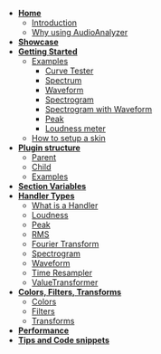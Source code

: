 - [**Home**](/home.md)
  - [Introduction](/docs/introduction.md)
  - [Why using AudioAnalyzer](/docs/why.md)
- [**Showcase**](/docs/showcase.md)
- [**Getting Started**](/docs/getting-started.md)
  - [Examples](/docs/examples/examples.md)
    - [Curve Tester](/docs/examples/curve-tester.md)
    - [Spectrum](/docs/examples/spectrum.md)
    - [Waveform](/docs/examples/waveform.md)
    - [Spectrogram](/docs/examples/spectrogram.md)
    - [Spectrogram with Waveform](/docs/examples/spectrogram-with-waveform.md)
    - [Peak](/docs/examples/peak.md)
    - [Loudness meter](/docs/examples/loudness.md)
  - [How to setup a skin](/docs/skin-setup.md)
- [**Plugin structure**](/docs/plugin-structure/plugin-structure.md)
  - [Parent](/docs/plugin-structure/parent.md)
  - [Child](/docs/plugin-structure/child.md)
  - [Examples]()
- [**Section Variables**](/docs/section-vars.md)
- [**Handler Types**](/docs/handler-types/handler-types.md)
  - [What is a Handler](/docs/handler-types/what-is-a-handler.md)
  - [Loudness](/docs/handler-types/loudness.md)
  - [Peak](/docs/handler-types/peak.md)
  - [RMS](/docs/handler-types/rms.md)
  - [Fourier Transform](/docs/handler-types/fourier-transform.md)
  - [Spectrogram](/docs/handler-types/spectrogram.md)
  - [Waveform](/docs/handler-types/waveform.md)
  - [Time Resampler](/docs/handler-types/transformations/time-resampler.md)
  - [ValueTransformer](/docs/handler-types/transformations/value-transformer.md)
- [**Colors, Filters, Transforms**]()
  - [Colors]()
  - [Filters]()
  - [Transforms]()
- [**Performance**]()
- [**Tips and Code snippets**]()

